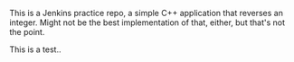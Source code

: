 This is a Jenkins practice repo, a simple C++ application that reverses an integer. Might not be the best implementation of that, either, but that's not the point.

This is a test..
